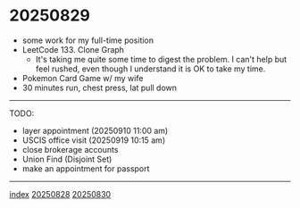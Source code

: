 <head><meta name="viewport" content="width=device-width, initial-scale=1.0, user-scalable=yes" /><meta charset="UTF-8"></head>

# 20250829

- some work for my full-time position
- LeetCode 133. Clone Graph
	- It's taking me quite some time to digest the problem. I can't help but feel rushed, even though I understand it is OK to take my time.
- Pokemon Card Game w/ my wife
- 30 minutes run, chest press, lat pull down
---

TODO:

- layer appointment (20250910 11:00 am)
- USCIS office visit (20250919 10:15 am)
- close brokerage accounts
- Union Find (Disjoint Set)
- make an appointment for passport

---

[index](../../index.html)
[20250828](20250828.html)
[20250830](20250830.html)
